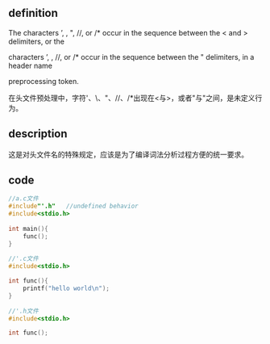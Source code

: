 ## definition

The characters ’, \, ", //, or /* occur in the sequence between the < and > delimiters, or the

characters ’, \, //, or /* occur in the sequence between the " delimiters, in a header name

preprocessing token.

在头文件预处理中，字符'、\、"、//、/*出现在<与>，或者"与"之间，是未定义行为。

## description

这是对头文件名的特殊规定，应该是为了编译词法分析过程方便的统一要求。

## code

```c
//a.c文件
#include"'.h"	//undefined behavior
#include<stdio.h>
 
int main(){
	func();
}
 
//'.c文件
#include<stdio.h>

int func(){
	printf("hello world\n");
}
 
//'.h文件
#include<stdio.h>

int func();
```


